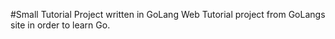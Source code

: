 #Small Tutorial Project written in GoLang
Web Tutorial project from GoLangs site in order to learn Go.